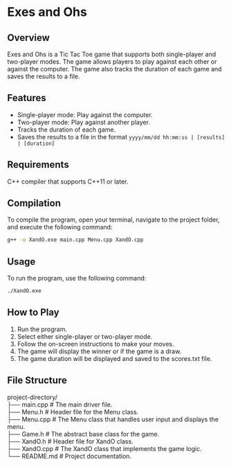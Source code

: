 # Exes and Ohs

## Overview
Exes and Ohs is a Tic Tac Toe game that supports both single-player and two-player modes. The game allows players to play against each other or against the computer. The game also tracks the duration of each game and saves the results to a file.

## Features
- Single-player mode: Play against the computer.
- Two-player mode: Play against another player.
- Tracks the duration of each game.
- Saves the results to a file in the format `yyyy/mm/dd hh:mm:ss | [results] | [duration]`

## Requirements
C++ compiler that supports C++11 or later.

## Compilation
To compile the program, open your terminal, navigate to the project folder, and execute the following command:
```sh
g++ -o XandO.exe main.cpp Menu.cpp XandO.cpp
```

## Usage
To run the program, use the following command:
```sh
./XandO.exe
```

## How to Play
1. Run the program.
2. Select either single-player or two-player mode.
3. Follow the on-screen instructions to make your moves.
4. The game will display the winner or if the game is a draw.
5. The game duration will be displayed and saved to the scores.txt file.

## File Structure
project-directory/   
├── main.cpp # The main driver file.  
├── Menu.h # Header file for the Menu class.  
├── Menu.cpp # The Menu class that handles user input and displays the menu.  
├── Game.h #  The abstract base class for the game.  
├── XandO.h # Header file for XandO class.  
├── XandO.cpp # The XandO class that implements the game logic.  
└── README.md # Project documentation.  